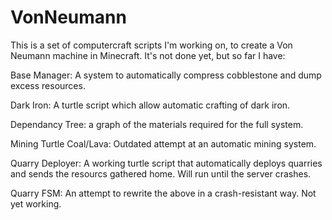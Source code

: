 VonNeumann
==========

This is a set of computercraft scripts I'm working on, to create a Von Neumann machine in Minecraft.
It's not done yet, but so far I have:

Base Manager: A system to automatically compress cobblestone and dump excess resources.

Dark Iron: A turtle script which allow automatic crafting of dark iron.

Dependancy Tree: a graph of the materials  required for the full system.

Mining Turtle Coal/Lava: Outdated attempt at an automatic mining system.

Quarry Deployer: A working turtle script that automatically deploys quarries and sends the resourcs gathered home.
Will run until the server crashes.

Quarry FSM: An attempt to rewrite the above in a crash-resistant way. Not yet working.
